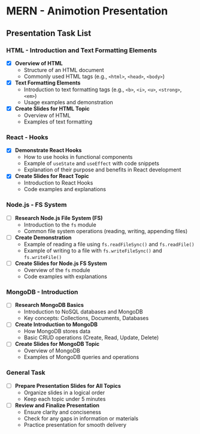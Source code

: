 # MERN - Animotion Presentation

## Presentation Task List

### HTML - Introduction and Text Formatting Elements

- [x] **Overview of HTML**
  - Structure of an HTML document
  - Commonly used HTML tags (e.g., `<html>`, `<head>`, `<body>`)
- [x] **Text Formatting Elements**
  - Introduction to text formatting tags (e.g., `<b>`, `<i>`, `<u>`, `<strong>`, `<em>`)
  - Usage examples and demonstration
- [x] **Create Slides for HTML Topic**
  - Overview of HTML
  - Examples of text formatting

### React - Hooks

- [x] **Demonstrate React Hooks**
  - How to use hooks in functional components
  - Example of `useState` and `useEffect` with code snippets
  - Explanation of their purpose and benefits in React development
- [x] **Create Slides for React Topic**
  - Introduction to React Hooks
  - Code examples and explanations

### Node.js - FS System

- [ ] **Research Node.js File System (FS)**
  - Introduction to the `fs` module
  - Common file system operations (reading, writing, appending files)
- [ ] **Create Demonstration**
  - Example of reading a file using `fs.readFileSync()` and `fs.readFile()`
  - Example of writing to a file with `fs.writeFileSync()` and `fs.writeFile()`
- [ ] **Create Slides for Node.js FS System**
  - Overview of the `fs` module
  - Code examples with explanations

### MongoDB - Introduction

- [ ] **Research MongoDB Basics**
  - Introduction to NoSQL databases and MongoDB
  - Key concepts: Collections, Documents, Databases
- [ ] **Create Introduction to MongoDB**
  - How MongoDB stores data
  - Basic CRUD operations (Create, Read, Update, Delete)
- [ ] **Create Slides for MongoDB Topic**
  - Overview of MongoDB
  - Examples of MongoDB queries and operations

### General Task

- [ ] **Prepare Presentation Slides for All Topics**
  - Organize slides in a logical order
  - Keep each topic under 5 minutes
- [ ] **Review and Finalize Presentation**
  - Ensure clarity and conciseness
  - Check for any gaps in information or materials
  - Practice presentation for smooth delivery
